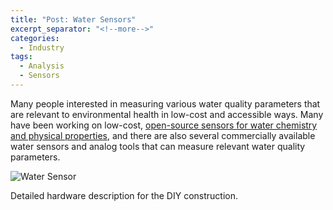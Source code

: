 ```yaml
---
title: "Post: Water Sensors"
excerpt_separator: "<!--more-->"
categories:
  - Industry
tags:
  - Analysis
  - Sensors
---
```


Many people interested in measuring various water quality parameters that are relevant to environmental health in low-cost and accessible ways. Many have been working on low-cost, [open-source sensors for water chemistry and physical properties](https://publiclab.org/wiki/water-sensors), and there are also several commercially available water sensors and analog tools that can measure relevant water quality parameters.

![Water Sensor](https://publiclab.org/system/images/photos/000/022/801/large/coqui.png)

Detailed hardware description for the DIY construction.



